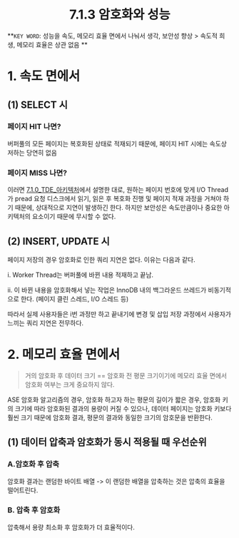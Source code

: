 <h1 align='center'> 7.1.3 암호화와 성능 </h1>

**`KEY WORD`: 성능을 속도, 메모리 효율 면에서 나눠서 생각, 보안성 향상 > 속도적 희생, 메모리 효율은 상관 없음 **

# 1. 속도 면에서

## (1) SELECT 시

### 페이지 HIT 나면? 

버퍼풀의 모든 페이지는 복호화된 상태로 적재되기 때문에, 페이지 HIT 시에는 속도상 저하는 당연히 없음

### 페이지 MISS 나면? 

이러면 [7.1.0_TDE_아키텍처]()에서 설명한 대로, 원하는 페이지 번호에 맞게 I/O Thread가 pread 요청 디스크에서 읽기, 읽은 후 복호화 진행 및 페이지 적재 과정을 거쳐야 하기 때문에, 상대적으로 지연이 발생하긴 한다. 하지만 보안성은 속도만큼이나 중요한 아키텍처의 요소이기 때문에 무시할 수 없다.

## (2) INSERT, UPDATE 시

페이지 저장의 경우 암호화로 인한 쿼리 지연은 없다. 이유는 다음과 같다.

i. Worker Thread는 버퍼풀에 바뀐 내용 적재하고 끝남. 

ii. 이 바뀐 내용을 암호화해서 넣는 작업은 InnoDB 내의 백그라운드 쓰레드가 비동기적으로 한다. (페이지 클린 스레드, I/O 스레드 등)

따라서 실제 사용자들은 i번 과정만 하고 끝내기에 변경 및 삽입 저장 과정에서 사용자가 느끼는 쿼리 지연은 전무하다. 

# 2. 메모리 효율 면에서

> 거의 암호화 후 데이터 크기 == 암호화 전 평문 크기이기에 메모리 효율 면에서 암호화 여부는 크게 중요하지 않다. 

ASE 암호화 알고리즘의 경우, 암호화 하고자 하는 평문의 길이가 짧은 경우, 암호화 키의 크기에 따라 암호화된 결과의 용량이 커질 수 있으나, 데이터 페이지는 암호화 키보다 훨씬 크기 때문에 암호화 결과, 평문의 결과와 동일한 크기의 암호문을 반환한다. 

## (1) 데이터 압축과 암호화가 동시 적용될 때 우선순위

### A.암호화 후 압축

암호화 결과는 랜덤한 바이트 배열 -> 이 랜덤한 배열을 압축하는 것은 압축의 효율을 떨어트린다. 

### B. 압축 후 암호화

압축해서 용량 최소화 후 암호화가 더 효율적이다. 
